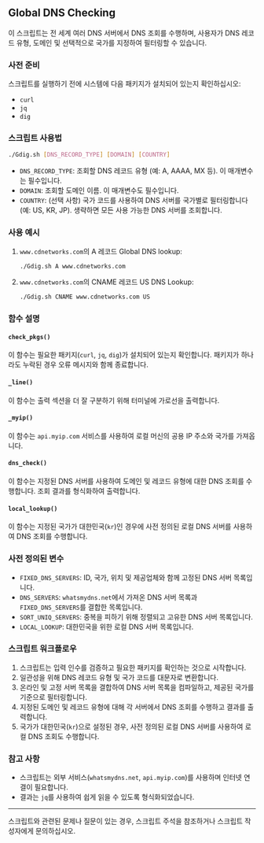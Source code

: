 ## Global DNS Checking

이 스크립트는 전 세계 여러 DNS 서버에서 DNS 조회를 수행하며, 사용자가 DNS 레코드 유형, 도메인 및 선택적으로 국가를 지정하여 필터링할 수 있습니다.

### 사전 준비

스크립트를 실행하기 전에 시스템에 다음 패키지가 설치되어 있는지 확인하십시오:
- `curl`
- `jq`
- `dig`

### 스크립트 사용법

```bash
./Gdig.sh [DNS_RECORD_TYPE] [DOMAIN] [COUNTRY]
```

- `DNS_RECORD_TYPE`: 조회할 DNS 레코드 유형 (예: A, AAAA, MX 등). 이 매개변수는 필수입니다.
- `DOMAIN`: 조회할 도메인 이름. 이 매개변수도 필수입니다.
- `COUNTRY`: (선택 사항) 국가 코드를 사용하여 DNS 서버를 국가별로 필터링합니다 (예: US, KR, JP). 생략하면 모든 사용 가능한 DNS 서버를 조회합니다.

### 사용 예시

1. `www.cdnetworks.com`의 A 레코드 Global DNS lookup:
    ```bash
    ./Gdig.sh A www.cdnetworks.com
    ```

2. `www.cdnetworks.com`의 CNAME 레코드 US DNS Lookup:
    ```bash
    ./Gdig.sh CNAME www.cdnetworks.com US
    ```

### 함수 설명

#### `check_pkgs()`
이 함수는 필요한 패키지(`curl`, `jq`, `dig`)가 설치되어 있는지 확인합니다. 패키지가 하나라도 누락된 경우 오류 메시지와 함께 종료합니다.

#### `_line()`
이 함수는 출력 섹션을 더 잘 구분하기 위해 터미널에 가로선을 출력합니다.

#### `_myip()`
이 함수는 `api.myip.com` 서비스를 사용하여 로컬 머신의 공용 IP 주소와 국가를 가져옵니다.

#### `dns_check()`
이 함수는 지정된 DNS 서버를 사용하여 도메인 및 레코드 유형에 대한 DNS 조회를 수행합니다. 조회 결과를 형식화하여 출력합니다.

#### `local_lookup()`
이 함수는 지정된 국가가 대한민국(`kr`)인 경우에 사전 정의된 로컬 DNS 서버를 사용하여 DNS 조회를 수행합니다.

### 사전 정의된 변수

- `FIXED_DNS_SERVERS`: ID, 국가, 위치 및 제공업체와 함께 고정된 DNS 서버 목록입니다.
- `DNS_SERVERS`: `whatsmydns.net`에서 가져온 DNS 서버 목록과 `FIXED_DNS_SERVERS`를 결합한 목록입니다.
- `SORT_UNIQ_SERVERS`: 중복을 피하기 위해 정렬되고 고유한 DNS 서버 목록입니다.
- `LOCAL_LOOKUP`: 대한민국을 위한 로컬 DNS 서버 목록입니다.

### 스크립트 워크플로우

1. 스크립트는 입력 인수를 검증하고 필요한 패키지를 확인하는 것으로 시작합니다.
2. 일관성을 위해 DNS 레코드 유형 및 국가 코드를 대문자로 변환합니다.
3. 온라인 및 고정 서버 목록을 결합하여 DNS 서버 목록을 컴파일하고, 제공된 국가를 기준으로 필터링합니다.
4. 지정된 도메인 및 레코드 유형에 대해 각 서버에서 DNS 조회를 수행하고 결과를 출력합니다.
5. 국가가 대한민국(`kr`)으로 설정된 경우, 사전 정의된 로컬 DNS 서버를 사용하여 로컬 DNS 조회도 수행합니다.

### 참고 사항

- 스크립트는 외부 서비스(`whatsmydns.net`, `api.myip.com`)를 사용하며 인터넷 연결이 필요합니다.
- 결과는 `jq`를 사용하여 쉽게 읽을 수 있도록 형식화되었습니다.

---

스크립트와 관련된 문제나 질문이 있는 경우, 스크립트 주석을 참조하거나 스크립트 작성자에게 문의하십시오.
